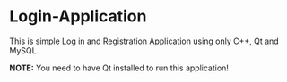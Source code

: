 # Login-Application
This is simple Log in and Registration Application using only C++, Qt and MySQL.

**NOTE:** You need to have Qt installed to run this application!
